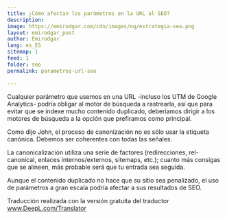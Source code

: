 ```yaml
---
title: ¿Cómo afectan los parámetros en la URL al SEO?
description: 
image: https://emirodgar.com/cdn/images/og/estrategia-seo.png
layout: emirodgar_post
author: Emirodgar
lang: es_ES
sitemap: 1
feed: 1
folder: seo
permalink: parametros-url-seo

--- 
```


Cualquier parámetro que usemos en una URL -incluso los UTM de Google Analytics- podría obligar al motor de búsqueda a rastrearla, así que para evitar que se indexe mucho contenido duplicado, deberíamos dirigir a los motores de búsqueda a la opción que prefiramos como principal.

Como dijo John, el proceso de canonización no es sólo usar la etiqueta canónica. Debemos ser coherentes con todas las señales.

La canonicalización utiliza una serie de factores (redirecciones, rel-canonical, enlaces internos/externos, sitemaps, etc.); cuanto más consigas que se alineen, más probable será que tu entrada sea seguida.

Aunque el contenido duplicado no hace que su sitio sea penalizado, el uso de parámetros a gran escala podría afectar a sus resultados de SEO.

Traducción realizada con la versión gratuita del traductor www.DeepL.com/Translator
<!--stackedit_data:
eyJoaXN0b3J5IjpbMTI3ODYzNzAyMl19
-->
